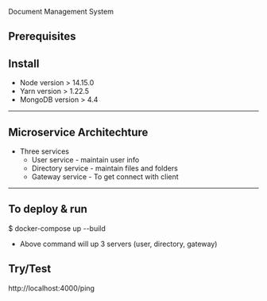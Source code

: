 Document Management System

## Prerequisites

## Install

- Node version > 14.15.0
- Yarn version > 1.22.5
- MongoDB version > 4.4

---

## Microservice Architechture

- Three services
  - User service - maintain user info
  - Directory service - maintain files and folders
  - Gateway service - To get connect with client

---

## To deploy & run

$ docker-compose up --build

- Above command will up 3 servers (user, directory, gateway)

## Try/Test

http://localhost:4000/ping
